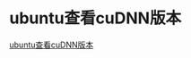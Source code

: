 # ubuntu查看cuDNN版本
[ubuntu查看cuDNN版本](https://aiwithcloud.com/2021/05/14/ubuntu%e6%9f%a5%e7%9c%8bcudnn%e7%89%88%e6%9c%ac/)